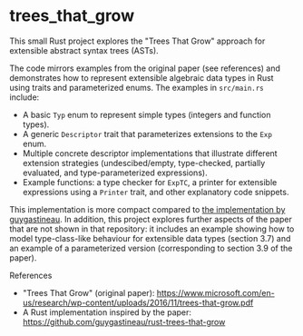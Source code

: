 # trees_that_grow

This small Rust project explores the "Trees That Grow" approach for extensible abstract syntax trees (ASTs).

The code mirrors examples from the original paper (see references) and demonstrates how to represent extensible
algebraic data types in Rust using traits and parameterized enums. The examples in `src/main.rs` include:

- A basic `Typ` enum to represent simple types (integers and function types).
- A generic `Descriptor` trait that parameterizes extensions to the `Exp` enum.
- Multiple concrete descriptor implementations that illustrate different extension strategies (undescibed/empty,
  type-checked, partially evaluated, and type-parameterized expressions).
- Example functions: a type checker for `ExpTC`, a printer for extensible expressions using a `Printer` trait, and
  other explanatory code snippets.

This implementation is more compact compared to [the implementation by guygastineau](https://github.com/guygastineau/rust-trees-that-grow).
In addition, this project explores further aspects of the paper that are not shown in that repository:
it includes an example showing how to model type-class-like behaviour for extensible data types (section 3.7) and an example of a parameterized version (corresponding to section 3.9 of the paper).

References

- "Trees That Grow" (original paper): <https://www.microsoft.com/en-us/research/wp-content/uploads/2016/11/trees-that-grow.pdf>
- A Rust implementation inspired by the paper: <https://github.com/guygastineau/rust-trees-that-grow>
